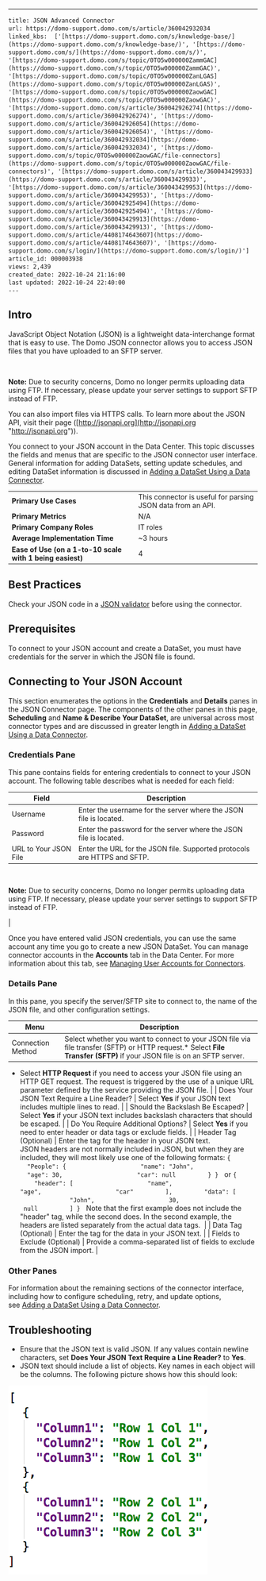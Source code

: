 ---
    title: JSON Advanced Connector
    url: https://domo-support.domo.com/s/article/360042932034
    linked_kbs:  ['[https://domo-support.domo.com/s/knowledge-base/](https://domo-support.domo.com/s/knowledge-base/)', '[https://domo-support.domo.com/s/](https://domo-support.domo.com/s/)', '[https://domo-support.domo.com/s/topic/0TO5w000000ZammGAC](https://domo-support.domo.com/s/topic/0TO5w000000ZammGAC)', '[https://domo-support.domo.com/s/topic/0TO5w000000ZanLGAS](https://domo-support.domo.com/s/topic/0TO5w000000ZanLGAS)', '[https://domo-support.domo.com/s/topic/0TO5w000000ZaowGAC](https://domo-support.domo.com/s/topic/0TO5w000000ZaowGAC)', '[https://domo-support.domo.com/s/article/360042926274](https://domo-support.domo.com/s/article/360042926274)', '[https://domo-support.domo.com/s/article/360042926054](https://domo-support.domo.com/s/article/360042926054)', '[https://domo-support.domo.com/s/article/360042932034](https://domo-support.domo.com/s/article/360042932034)', '[https://domo-support.domo.com/s/topic/0TO5w000000ZaowGAC/file-connectors](https://domo-support.domo.com/s/topic/0TO5w000000ZaowGAC/file-connectors)', '[https://domo-support.domo.com/s/article/360043429933](https://domo-support.domo.com/s/article/360043429933)', '[https://domo-support.domo.com/s/article/360043429953](https://domo-support.domo.com/s/article/360043429953)', '[https://domo-support.domo.com/s/article/360042925494](https://domo-support.domo.com/s/article/360042925494)', '[https://domo-support.domo.com/s/article/360043429913](https://domo-support.domo.com/s/article/360043429913)', '[https://domo-support.domo.com/s/article/4408174643607](https://domo-support.domo.com/s/article/4408174643607)', '[https://domo-support.domo.com/s/login/](https://domo-support.domo.com/s/login/)']
    article_id: 000003938
    views: 2,439
    created_date: 2022-10-24 21:16:00
    last updated: 2022-10-24 22:40:00
    ---



Intro
-----


JavaScript Object Notation (JSON) is a lightweight data-interchange format that is easy to use. The Domo JSON connector allows you to access JSON files that you have uploaded to an SFTP server.




 

**Note:** Due to security concerns, Domo no longer permits uploading data using FTP. If necessary, please update your server settings to support SFTP instead of FTP. 



You can also import files via HTTPS calls. To learn more about the JSON API, visit their page ([http://jsonapi.org](http://jsonapi.org "http://jsonapi.org")).  


You connect to your JSON account in the Data Center. This topic discusses the fields and menus that are specific to the JSON connector user interface. General information for adding DataSets, setting update schedules, and editing DataSet information is discussed in [Adding a DataSet Using a Data Connector](/s/article/360042926274).




|  |  |
| --- | --- |
| **Primary Use Cases** | This connector is useful for parsing JSON data from an API. |
| **Primary Metrics** | N/A |
| **Primary Company Roles** | IT roles |
| **Average Implementation Time** | ~3 hours |
| **Ease of Use (on a 1-to-10 scale with 1 being easiest)** | 4 |


Best Practices
--------------


Check your JSON code in a [JSON validator](http://jsonviewer.stack.hu/ "JSON Advanced Connector") before using the connector.


Prerequisites
-------------


To connect to your JSON account and create a DataSet, you must have credentials for the server in which the JSON file is found.


Connecting to Your JSON Account
-------------------------------


This section enumerates the options in the **Credentials** and **Details** panes in the JSON Connector page. The components of the other panes in this page, **Scheduling** and **Name & Describe Your DataSet**, are universal across most connector types and are discussed in greater length in [Adding a DataSet Using a Data Connector](/s/article/360042926274 "Adding a DataSet Using a Data Connector").


### Credentials Pane


This pane contains fields for entering credentials to connect to your JSON account. The following table describes what is needed for each field:  




| Field | Description |
| --- | --- |
| Username | Enter the username for the server where the JSON file is located. |
| Password | Enter the password for the server where the JSON file is located. |
| URL to Your JSON File | Enter the URL for the JSON file. Supported protocols are HTTPS and SFTP.


 

**Note:** Due to security concerns, Domo no longer permits uploading data using FTP. If necessary, please update your server settings to support SFTP instead of FTP. 


 |


Once you have entered valid JSON credentials, you can use the same account any time you go to create a new JSON DataSet. You can manage connector accounts in the **Accounts** tab in the Data Center. For more information about this tab, see [Managing User Accounts for Connectors](/s/article/360042926054 "Managing User Accounts for Connectors").


### Details Pane


In this pane, you specify the server/SFTP site to connect to, the name of the JSON file, and other configuration settings.




| Menu | Description |
| --- | --- |
| Connection Method | Select whether you want to connect to your JSON file via file transfer (SFTP) or HTTP request.* Select **File Transfer (SFTP)** if your JSON file is on an SFTP server.
* Select **HTTP Request** if you need to access your JSON file using an HTTP GET request. The request is triggered by the use of a unique URL parameter defined by the service providing the JSON file.
 |
| Does Your JSON Text Require a Line Reader? | Select **Yes** if your JSON text includes multiple lines to read. |
| Should the Backslash Be Escaped? | Select **Yes** if your JSON text includes backslash characters that should be escaped. |
| Do You Require Additional Options? | Select **Yes** if you need to enter header or data tags or exclude fields. |
| Header Tag (Optional) | Enter the tag for the header in your JSON text. JSON headers are not normally included in JSON, but when they are included, they will most likely use one of the following formats:
`{         "People": {                     "name": "John",                     "age": 30,                     "car": null         } }`  
or
`{         "header": [                     "name",                     "age",                     "car"         ],         "data": [                     "John",                     30,                     null         ] }`
 
Note that the first example does not include the "header" tag, while the second does. In the second example, the headers are listed separately from the actual data tags.  |
| Data Tag (Optional) | Enter the tag for the data in your JSON text. |
| Fields to Exclude (Optional) | Provide a comma-separated list of fields to exclude from the JSON import. |


### Other Panes


For information about the remaining sections of the connector interface, including how to configure scheduling, retry, and update options, see [Adding a DataSet Using a Data Connector](/s/article/360042926274).


Troubleshooting
---------------


* Ensure that the JSON text is valid JSON. If any values contain newline characters, set **Does Your JSON Text Require a Line Reader?** to **Yes**.
* JSON text should include a list of objects. Key names in each object will be the columns. The following picture shows how this should look:  
   
 ![json_architecture.png](json_architecture.png)


 


